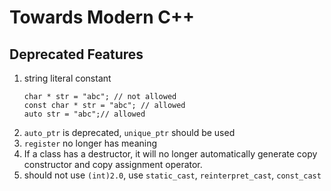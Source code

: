 # Towards Modern C++

## Deprecated Features

1. string literal constant 
   ```
   char * str = "abc"; // not allowed
   const char * str = "abc"; // allowed
   auto str = "abc";// allowed
   ```
2. `auto_ptr` is deprecated, `unique_ptr` should be used
3. `register` no longer has meaning
4. If a class has a destructor, it will no longer automatically generate copy constructor and copy assignment operator.
5. should not use `(int)2.0`, use `static_cast`, `reinterpret_cast`, `const_cast`
 
